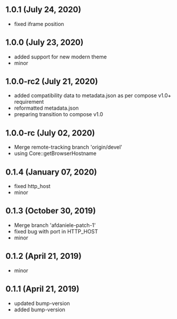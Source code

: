 ## 1.0.1 (July 24, 2020)
  - fixed iframe position

## 1.0.0 (July 23, 2020)
  - added support for new modern theme
  - minor

## 1.0.0-rc2 (July 21, 2020)
  - added compatibility data to metadata.json as per compose v1.0+ requirement
  - reformatted metadata.json
  - preparing transition to compose v1.0

## 1.0.0-rc (July 02, 2020)
  - Merge remote-tracking branch 'origin/devel'
  - using Core::getBrowserHostname

## 0.1.4 (January 07, 2020)
  - fixed http_host
  - minor

## 0.1.3 (October 30, 2019)
  - Merge branch 'afdaniele-patch-1'
  - fixed bug with port in HTTP_HOST
  - minor

## 0.1.2 (April 21, 2019)
  - minor

## 0.1.1 (April 21, 2019)
  - updated bump-version
  - added bump-version

